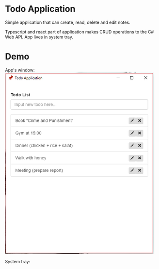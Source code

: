 # Todo Application

Simple application that can create, read, delete and edit notes.

Typescript and react part of application makes CRUD operations to the C# Web API.
App lives in system tray.

# Demo
App's window:
![alt text](https://github.com/HannaBorodina/TodoApp/blob/master/Example_1.png)

System tray:
